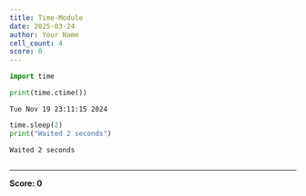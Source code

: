 ```yaml
---
title: Time-Module
date: 2025-03-24
author: Your Name
cell_count: 4
score: 0
---
```


```python
import time
```


```python
print(time.ctime())
```

    Tue Nov 19 23:11:15 2024



```python
time.sleep(2)
print("Waited 2 seconds")
```

    Waited 2 seconds



```python

```


---
**Score: 0**
